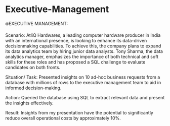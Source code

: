 # Executive-Management

❄️EXECUTIVE MANAGEMENT:

Scenario:
AtliQ Hardwares, a leading computer hardware producer in India with an international presence, is looking to enhance its data-driven decisionmaking capabilities. To achieve this, the company plans to expand its data analytics team by hiring junior data analysts. Tony Sharma, the data analytics manager, emphasizes the importance of both technical and soft skills for these roles and has proposed a SQL challenge to evaluate candidates on both fronts.

Situation/ Task: 
Presented insights on 10 ad-hoc business
requests from a database with millions of rows to the executive
management team to aid in informed decision-making.

Action: 
Queried the database using SQL to extract relevant data
and present the insights effectively.

Result: 
Insights from my presentation have the potential to
significantly reduce overall operational costs by approximately
10%.

